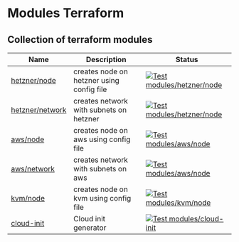 # Modules Terraform

## Collection of terraform modules

|Name|Description|Status|
|---|---|---|
|[hetzner/node](https://github.com/labrats-work/modules-terraform/tree/main/modules/hetzner/node)|creates node on hetzner using config file|[![Test modules/hetzner/node](https://github.com/labrats-work/modules-terraform/actions/workflows/test-hetzner.yml/badge.svg)](https://github.com/labrats-work/modules-terraform/actions/workflows/test-hetzner.yml)|
|[hetzner/network](https://github.com/labrats-work/modules-terraform/tree/main/modules/hetzner/node)|creates network with subnets on hetzner|[![Test modules/hetzner/node](https://github.com/labrats-work/modules-terraform/actions/workflows/test-hetzner.yml/badge.svg)](https://github.com/labrats-work/modules-terraform/actions/workflows/test-hetzner.yml)|
|[aws/node](https://github.com/labrats-work/modules-terraform/tree/main/modules/aws/node)|creates node on aws using config file|[![Test modules/aws/node](https://github.com/labrats-work/modules-terraform/actions/workflows/test-aws.yml/badge.svg)](https://github.com/labrats-work/modules-terraform/actions/workflows/test-aws.yml)|
|[aws/network](https://github.com/labrats-work/modules-terraform/tree/main/modules/aws/node)|creates network with subnets on aws|[![Test modules/aws/node](https://github.com/labrats-work/modules-terraform/actions/workflows/test-aws.yml/badge.svg)](https://github.com/labrats-work/modules-terraform/actions/workflows/test-aws.yml)|
|[kvm/node](https://github.com/labrats-work/modules-terraform/tree/main/modules/kvm/node)|creates node on kvm using config file|[![Test modules/kvm/node](https://github.com/labrats-work/modules-terraform/actions/workflows/test-kvm.yml/badge.svg)](https://github.com/labrats-work/modules-terraform/actions/workflows/test-kvm.yml)|
|[cloud-init](https://github.com/labrats-work/modules-terraform/tree/main/modules/cloud-init)|Cloud init generator|[![Test modules/cloud-init](https://github.com/labrats-work/modules-terraform/actions/workflows/test-cloud-init.yml/badge.svg)](https://github.com/labrats-work/modules-terraform/actions/workflows/test-cloud-init.yml)|
